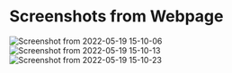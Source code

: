 # Screenshots from Webpage
![Screenshot from 2022-05-19 15-10-06](https://user-images.githubusercontent.com/103232802/169386059-4351b419-2cb9-4b72-b25b-5316d29e6f8d.png)
![Screenshot from 2022-05-19 15-10-13](https://user-images.githubusercontent.com/103232802/169384788-fbf5e468-19c1-4240-982c-a02ac1a6dce9.png)
![Screenshot from 2022-05-19 15-10-23](https://user-images.githubusercontent.com/103232802/169384809-a26465ca-1739-462e-bf76-5b4a8f605802.png)
